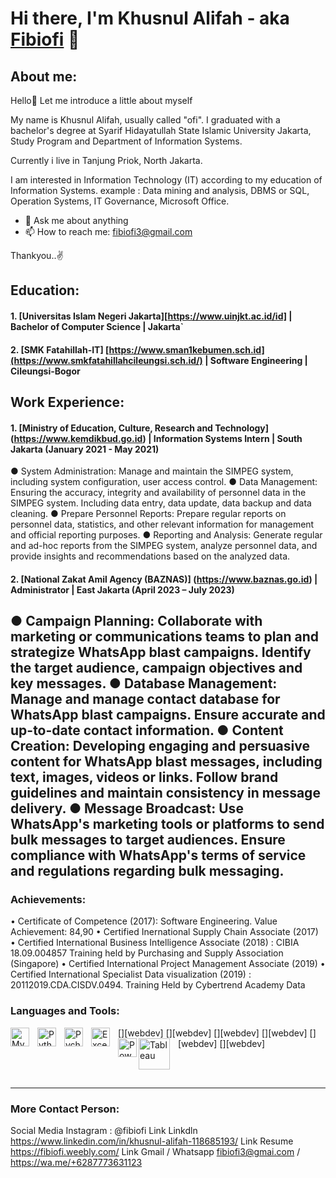 # Hi there, I'm Khusnul Alifah - aka [Fibiofi](https://www.linkedin.com/in/khusnul-alifah-118685193) 👋
## About me:
Hello👋 Let me introduce a little about myself

My name is Khusnul Alifah, usually called "ofi". I graduated with a bachelor's degree at Syarif Hidayatullah State Islamic University Jakarta, Study Program and Department of Information Systems.

Currently i live in Tanjung Priok, North Jakarta.

I am interested in Information Technology (IT) according to my education of Information Systems. example : Data mining and analysis, DBMS or SQL, Operation Systems, IT Governance, Microsoft Office.

- 💬 Ask me about anything
- 📫 How to reach me: fibiofi3@gmail.com

Thankyou..✌️

## Education:

#### 1. [Universitas Islam Negeri Jakarta][https://www.uinjkt.ac.id/id] | Bachelor of Computer Science | Jakarta`
   
 #### 2. [SMK Fatahillah-IT] [https://www.sman1kebumen.sch.id](https://www.smkfatahillahcileungsi.sch.id/) | Software Engineering | Cileungsi-Bogor 
  

## Work Experience:
#### 1. [Ministry of Education, Culture, Research and Technology] (https://www.kemdikbud.go.id) | Information Systems Intern | South Jakarta (January 2021 - May 2021)

● System Administration: Manage and maintain the SIMPEG system, including system configuration, user 
access control.
● Data Management: Ensuring the accuracy, integrity and availability of personnel data in the SIMPEG 
system. Including data entry, data update, data backup and data cleaning.
● Prepare Personnel Reports: Prepare regular reports on personnel data, statistics, and other relevant 
information for management and official reporting purposes.
● Reporting and Analysis: Generate regular and ad-hoc reports from the SIMPEG system, analyze personnel 
data, and provide insights and recommendations based on the analyzed data.

#### 2. [National Zakat Amil Agency (BAZNAS)] (https://www.baznas.go.id) | Administrator | East Jakarta (April 2023 – July 2023)

● Campaign Planning: Collaborate with marketing or communications teams to plan and strategize 
WhatsApp blast campaigns. Identify the target audience, campaign objectives and key messages.
● Database Management: Manage and manage contact database for WhatsApp blast campaigns. Ensure 
accurate and up-to-date contact information.
● Content Creation: Developing engaging and persuasive content for WhatsApp blast messages, including 
text, images, videos or links. Follow brand guidelines and maintain consistency in message delivery.
● Message Broadcast: Use WhatsApp's marketing tools or platforms to send bulk messages to target 
audiences. Ensure compliance with WhatsApp's terms of service and regulations regarding bulk 
messaging.
---

### Achievements:

• Certificate of Competence (2017): Software Engineering. Value Achievement: 84,90
• Certified Inernational Supply Chain Associate (2017)
• Certified International Business Intelligence Associate (2018) : CIBIA 18.09.004857 Training held by 
Purchasing and Supply Association (Singapore)
• Certified International Project Management Associate (2019)
• Certified International Specialist Data visualization (2019) : 20112019.CDA.CISDV.0494. Training Held 
by Cybertrend Academy Data

### Languages and Tools:

[<img align="left" alt="MySQL" width="30px" src="https://cdn.jsdelivr.net/gh/devicons/devicon/icons/mysql/mysql-original.svg" style="padding-right:10px;" />][webdev]
[<img align="left" alt="Python" width="30px" src="https://upload.wikimedia.org/wikipedia/commons/thumb/c/c3/Python-logo-notext.svg/110px-Python-logo-notext.svg.png?20100317150552" style="padding-right:10px;" />][webdev]
[<img align="left" alt="Pycharm" width="30px" src="https://upload.wikimedia.org/wikipedia/commons/thumb/1/1d/PyCharm_Icon.svg/220px-PyCharm_Icon.svg.png" style="padding-right:10px;" />][webdev]
[<img align="left" alt="Excel" width="30px" src="https://is2-ssl.mzstatic.com/image/thumb/Purple126/v4/a8/fd/5a/a8fd5a84-c6f1-355f-3b9f-6e86598efaa3/XCEL.png/1200x630bb.png" style="padding-right:10px;" />][webdev]
[<img align="left" alt="Power BI" width="30px" src="https://powerbi.microsoft.com/pictures/application-logos/svg/powerbi.svg" style="padding-right:0px;" />][webdev]
[<img align="left" alt="Tableau" width="50px" src="https://logos-world.net/wp-content/uploads/2021/10/Tableau-Symbol.png" style="padding-right:10px;" />][webdev]

<br />
<br />

---
### More Contact Person:

Social Media
Instagram : @fibiofi
Link Linkdln
https://www.linkedin.com/in/khusnul-alifah-118685193/
Link Resume
https://fibiofi.weebly.com/
Link Gmail / Whatsapp
fibiofi3@gmai.com / https://wa.me/+6287773631123
